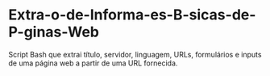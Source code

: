 # Extra-o-de-Informa-es-B-sicas-de-P-ginas-Web
Script Bash que extrai título, servidor, linguagem, URLs, formulários e inputs de uma página web a partir de uma URL fornecida.
